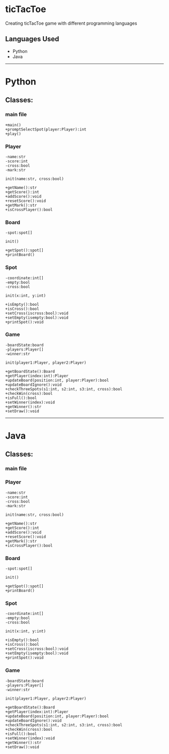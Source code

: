 # ticTacToe
Creating ticTacToe game with different programming languages

## Languages Used 
- Python
- Java


---
# **Python**
## Classes: 

### main file
```
+main()
+promptSelectSpot(player:Player):int
+play()
```

### Player
```
-name:str
-score:int
-cross:bool
-mark:str

init(name:str, cross:bool)

+getName():str
+getScore():int
+addScore():void
+resetScore():void
+getMark():str
+isCrossPlayer():bool
```

### Board
```
-spot:spot[]

init()

+getSpot():spot[]
+printBoard()
```

### Spot
```
-coordinate:int[]
-empty:bool
-cross:bool

init(x:int, y:int)

+isEmpty():bool
+isCross():bool
+setCross(iscross:bool):void
+setEmpty(isempty:bool):void
+printSpot():void
```

### Game 
```
-boardState:board
-players:Player[]
-winner:str
 
init(player1:Player, player2:Player) 
 
+getBoardState():Board 
+getPlayer(index:int):Player
+updateBoard(position:int, player:Player):bool
+updateBoardIgnore():void
+checkThreeSpots(s1:int, s2:int, s3:int, cross):bool
+checkWin(cross):bool
+isFull():bool
+setWinner(index):void
+getWinner():str
+setDraw():void
```

---
# **Java**
## Classes: 

### main file

### Player
```
-name:str
-score:int
-cross:bool
-mark:str

init(name:str, cross:bool)

+getName():str
+getScore():int
+addScore():void
+resetScore():void
+getMark():str
+isCrossPlayer():bool
```

### Board
```
-spot:spot[]

init()

+getSpot():spot[]
+printBoard()
```

### Spot
```
-coordinate:int[]
-empty:bool
-cross:bool

init(x:int, y:int)

+isEmpty():bool
+isCross():bool
+setCross(iscross:bool):void
+setEmpty(isempty:bool):void
+printSpot():void
```

### Game 
```
-boardState:board
-players:Player[]
-winner:str
 
init(player1:Player, player2:Player) 
 
+getBoardState():Board 
+getPlayer(index:int):Player
+updateBoard(position:int, player:Player):bool
+updateBoardIgnore():void
+checkThreeSpots(s1:int, s2:int, s3:int, cross):bool
+checkWin(cross):bool
+isFull():bool
+setWinner(index):void
+getWinner():str
+setDraw():void
```
